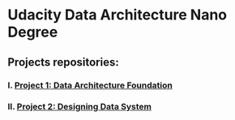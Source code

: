 # Udacity Data Architecture Nano Degree
## Projects repositories:

### I. [Project 1: Data Architecture Foundation](https://github.com/CQHofsns/Udacity-Data-Architecture/tree/main/1_Data_Architecture_Foundation)
### II. [Project 2: Designing Data System](https://github.com/CQHofsns/Udacity-Data-Architecture/tree/main/2_Design_Data_System)
